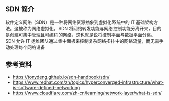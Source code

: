 ## SDN 简介

软件定义网络（SDN）是一种将网络资源抽象到虚拟化系统中的 IT 基础架构方法。这被称为网络虚拟化。SDN 将网络转发功能与网络控制功能分离开来，目的是创建可集中管理且可编程的网络，这也就是说将控制平面与数据平面分离。SDN 允许 IT 运维团队通过集中面板来控制复杂网络拓扑中的网络流量，而无需手动处理每个网络设备

## 参考资料

- <https://tonydeng.github.io/sdn-handbook/sdn/>
- <https://www.redhat.com/zh/topics/hyperconverged-infrastructure/what-is-software-defined-networking>
- <https://www.cloudflare.com/zh-cn/learning/network-layer/what-is-sdn/>

